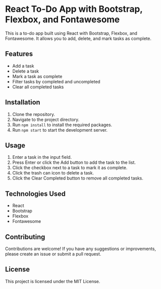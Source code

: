 # React To-Do App with Bootstrap, Flexbox, and Fontawesome

This is a to-do app built using React with Bootstrap, Flexbox, and Fontawesome. It allows you to add, delete, and mark tasks as complete.

## Features
- Add a task
- Delete a task
- Mark a task as complete
- Filter tasks by completed and uncompleted
- Clear all completed tasks

## Installation
1. Clone the repository.
2. Navigate to the project directory.
3. Run `npm install` to install the required packages.
4. Run `npm start` to start the development server.

## Usage
1. Enter a task in the input field.
2. Press Enter or click the Add button to add the task to the list.
3. Click the checkbox next to a task to mark it as complete.
4. Click the trash can icon to delete a task.
5. Click the Clear Completed button to remove all completed tasks.

## Technologies Used
- React
- Bootstrap
- Flexbox
- Fontawesome

## Contributing
Contributions are welcome! If you have any suggestions or improvements, please create an issue or submit a pull request.

## License
This project is licensed under the MIT License.